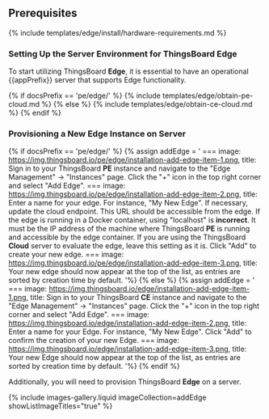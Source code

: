 ## Prerequisites

{% include templates/edge/install/hardware-requirements.md %}

### Setting Up the Server Environment for ThingsBoard Edge 

To start utilizing ThingsBoard **Edge**, it is essential to have an operational {{appPrefix}} server that supports Edge functionality.

{% if docsPrefix == 'pe/edge/' %}
{% include templates/edge/obtain-pe-cloud.md %}
{% else %}
{% include templates/edge/obtain-ce-cloud.md %}
{% endif %}
 
### Provisioning a New Edge Instance on Server

{% if docsPrefix == 'pe/edge/' %}
{% assign addEdge = '
    ===
        image: https://img.thingsboard.io/pe/edge/installation-add-edge-item-1.png,
        title: Sign in to your ThingsBoard <b>PE</b> instance and navigate to the "Edge Management" -> "Instances" page. Click the "+" icon in the top right corner and select "Add Edge".
    ===
        image: https://img.thingsboard.io/pe/edge/installation-add-edge-item-2.png,
        title: Enter a name for your edge. For instance, "My New Edge". If necessary, update the cloud endpoint. This URL should be accessible from the edge. If the edge is running in a Docker container, using "localhost" is <b>incorrect</b>. It must be the IP address of the machine where ThingsBoard <b>PE</b> is running and accessible by the edge container. If you are using the ThingsBoard <b>Cloud</b> server to evaluate the edge, leave this setting as it is. Click "Add" to create your new edge.
    ===
        image: https://img.thingsboard.io/pe/edge/installation-add-edge-item-3.png,
        title: Your new edge should now appear at the top of the list, as entries are sorted by creation time by default.
'%}
{% else %}
{% assign addEdge = '
    ===
        image: https://img.thingsboard.io/edge/installation-add-edge-item-1.png,
        title: Sign in to your ThingsBoard <b>CE</b> instance and navigate to the "Edge Management" -> "Instances" page. Click the "+" icon in the top right corner and select "Add Edge".
    ===
        image: https://img.thingsboard.io/edge/installation-add-edge-item-2.png,
        title: Enter a name for your Edge. For instance, "My New Edge". Click "Add" to confirm the creation of your new Edge.
    ===
        image: https://img.thingsboard.io/edge/installation-add-edge-item-3.png,
        title: Your new Edge should now appear at the top of the list, as entries are sorted by creation time by default.
'%}
{% endif %}

Additionally, you will need to provision ThingsBoard **Edge** on a server. 

{% include images-gallery.liquid imageCollection=addEdge showListImageTitles="true" %}
